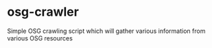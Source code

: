 osg-crawler
===========

Simple OSG crawling script which will gather various information from various OSG resources

